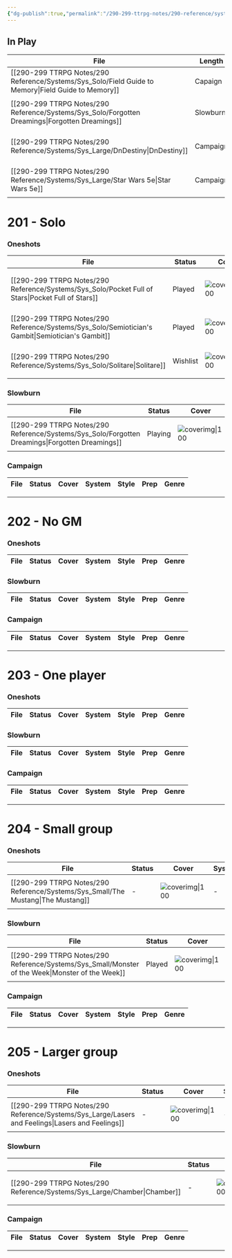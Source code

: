 ```yaml
---
{"dg-publish":true,"permalink":"/290-299-ttrpg-notes/290-reference/systems/"}
---
```



## In Play

| File                                                                                                   | Length   | System | Style       | Genre                                             |
| ------------------------------------------------------------------------------------------------------ | -------- | ------ | ----------- | ------------------------------------------------- |
| [[290-299 TTRPG Notes/290 Reference/Systems/Sys_Solo/Field Guide to Memory\|Field Guide to Memory]] | Capaign  | Unique | Interactive | <ul><li>Punk_Solar</li></ul>                      |
| [[290-299 TTRPG Notes/290 Reference/Systems/Sys_Solo/Forgotten Dreamings\|Forgotten Dreamings]]     | Slowburn | Unique | Interactive | <ul><li>Poetry</li><li>Fantasy_Urban</li></ul>    |
| [[290-299 TTRPG Notes/290 Reference/Systems/Sys_Large/DnDestiny\|DnDestiny]]                        | Campaign | 5e     | Sandbox     | <ul><li>SciFi_Other</li><li>Mythic</li></ul>      |
| [[290-299 TTRPG Notes/290 Reference/Systems/Sys_Large/Star Wars 5e\|Star Wars 5e]]                  | Campaign | 5e     | Sandbox     | <ul><li>SciFi_Other</li><li>SciFi_Space</li></ul> |


# 201 - Solo

### Oneshots

| File                                                                                                 | Status   | Cover                                                                                        | System               | Style         | Prep   | Genre                                                     |
| ---------------------------------------------------------------------------------------------------- | -------- | -------------------------------------------------------------------------------------------- | -------------------- | ------------- | ------ | --------------------------------------------------------- |
| [[290-299 TTRPG Notes/290 Reference/Systems/Sys_Solo/Pocket Full of Stars\|Pocket Full of Stars]] | Played   | ![coverimg\|100](https://img.itch.zone/aW1hZ2UvMzk2MDMxLzI5MDE5OTMucG5n/original/luCQCK.png) | Unique               | Builder       | N/A    | <ul><li>Social</li><li>SciFi_Space</li><li>Cute</li></ul> |
| [[290-299 TTRPG Notes/290 Reference/Systems/Sys_Solo/Semiotician's Gambit\|Semiotician's Gambit]] | Played   | ![coverimg\|100](https://i.pinimg.com/564x/60/51/fb/6051fbb45fd1a09029331dac1f914877.jpg)    | Friends at the Table | Builder       | Improv | <ul><li>Fantasy_Generic</li><li>DarkAcademia</li></ul>    |
| [[290-299 TTRPG Notes/290 Reference/Systems/Sys_Solo/Solitare\|Solitare]]                         | Wishlist | ![coverimg\|100](https://img.itch.zone/aW1hZ2UvNTE3OTMwLzI2ODk2MTgucG5n/original/oFNWdu.png) | Unique               | Introspective | Improv | <ul><li>Poetry</li><li>Punk_Solar</li></ul>               |


### Slowburn
| File                                                                                               | Status  | Cover                                                                                                                                                                                                                                                                        | System | Style       | Prep | Genre                                          |
| -------------------------------------------------------------------------------------------------- | ------- | ---------------------------------------------------------------------------------------------------------------------------------------------------------------------------------------------------------------------------------------------------------------------------- | ------ | ----------- | ---- | ---------------------------------------------- |
| [[290-299 TTRPG Notes/290 Reference/Systems/Sys_Solo/Forgotten Dreamings\|Forgotten Dreamings]] | Playing | ![coverimg\|100](https://c10.patreonusercontent.com/4/patreon-media/p/post/65632985/d51303e51177466890fee84666ba10a1/eyJlbmFibGVfZ2lmX3RyYW5zZm9ybSI6MSwicSI6MTAwLCJ3ZWJwIjowfQ%3D%3D/1.jpg?token-time=1670716800&token-hash=nFOOojLMPUFXuWJOsPFFWCAtAwLoUi9NfGkTkxaoeM0%3D) | Unique | Interactive | N/A  | <ul><li>Poetry</li><li>Fantasy_Urban</li></ul> |


### Campaign

| File | Status | Cover | System | Style | Prep | Genre |
| ---- | ------ | ----- | ------ | ----- | ---- | ----- |


****

# 202 - No GM

### Oneshots

| File | Status | Cover | System | Style | Prep | Genre |
| ---- | ------ | ----- | ------ | ----- | ---- | ----- |


### Slowburn
| File | Status | Cover | System | Style | Prep | Genre |
| ---- | ------ | ----- | ------ | ----- | ---- | ----- |


### Campaign

| File | Status | Cover | System | Style | Prep | Genre |
| ---- | ------ | ----- | ------ | ----- | ---- | ----- |


****

# 203 - One player

### Oneshots

| File | Status | Cover | System | Style | Prep | Genre |
| ---- | ------ | ----- | ------ | ----- | ---- | ----- |


### Slowburn
| File | Status | Cover | System | Style | Prep | Genre |
| ---- | ------ | ----- | ------ | ----- | ---- | ----- |


### Campaign

| File | Status | Cover | System | Style | Prep | Genre |
| ---- | ------ | ----- | ------ | ----- | ---- | ----- |


****

# 204 - Small group

### Oneshots

| File                                                                                | Status | Cover                                                                            | System | Style | Prep | Genre                                                 |
| ----------------------------------------------------------------------------------- | ------ | -------------------------------------------------------------------------------- | ------ | ----- | ---- | ----------------------------------------------------- |
| [[290-299 TTRPG Notes/290 Reference/Systems/Sys_Small/The Mustang\|The Mustang]] | \-     | ![coverimg\|100](https://img.itch.zone/aW1nLzMzMDQ4OTcucG5n/original/1aQyIW.png) | \-     | \-    | \-   | <ul><li>Western_Weird</li><li>Horror_Gothic</li></ul> |


### Slowburn
| File                                                                                                | Status | Cover                                                                                                            | System | Style    | Prep  | Genre                                         |
| --------------------------------------------------------------------------------------------------- | ------ | ---------------------------------------------------------------------------------------------------------------- | ------ | -------- | ----- | --------------------------------------------- |
| [[290-299 TTRPG Notes/290 Reference/Systems/Sys_Small/Monster of the Week\|Monster of the Week]] | Played | ![coverimg\|100](http://www.capsulecomputers.com.au/wp-content/uploads/2018/01/monster-of-the-week-cover-01.jpg) | PbtA   | Homebrew | Equal | <ul><li>Fantasy_Urban</li><li>Wierd</li></ul> |


### Campaign

| File | Status | Cover | System | Style | Prep | Genre |
| ---- | ------ | ----- | ------ | ----- | ---- | ----- |


****

# 205 - Larger group

### Oneshots

| File                                                                                                | Status | Cover                 | System | Style | Prep  | Genre                                 |
| --------------------------------------------------------------------------------------------------- | ------ | --------------------- | ------ | ----- | ----- | ------------------------------------- |
| [[290-299 TTRPG Notes/290 Reference/Systems/Sys_Large/Lasers and Feelings\|Lasers and Feelings]] | \-     | ![coverimg\|100](img) | \-     | Style | Prepp | <ul><li>SciFi</li><li>Gener</li></ul> |


### Slowburn
| File                                                                        | Status | Cover                                                                                       | System  | Style | Prep  | Genre                                 |
| --------------------------------------------------------------------------- | ------ | ------------------------------------------------------------------------------------------- | ------- | ----- | ----- | ------------------------------------- |
| [[290-299 TTRPG Notes/290 Reference/Systems/Sys_Large/Chamber\|Chamber]] | \-     | ![coverimg\|100](https://img.itch.zone/aW1hZ2UvODM4NTk2LzQ3MDA2NDUucG5n/347x500/5WH0cH.png) | Paragon | \-    | Prepp | <ul><li>Scifi</li><li>Gener</li></ul> |


### Campaign

| File | Status | Cover | System | Style | Prep | Genre |
| ---- | ------ | ----- | ------ | ----- | ---- | ----- |


****